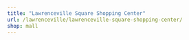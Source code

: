 ```yaml
---
title: "Lawrenceville Square Shopping Center"
url: /lawrenceville/lawrenceville-square-shopping-center/
shop: mall
---
```

